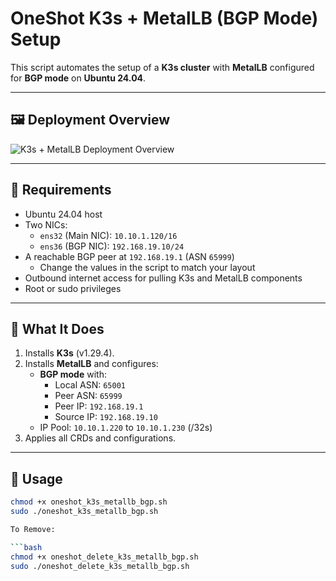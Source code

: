 # OneShot K3s + MetalLB (BGP Mode) Setup

This script automates the setup of a **K3s cluster** with **MetalLB** configured for **BGP mode** on **Ubuntu 24.04**.

---

## 🖼️ Deployment Overview

![K3s + MetalLB Deployment Overview](k3s-metallb-ubuntu/assets/k3s_metallb_simple_layout.png)


---

## 🧰 Requirements

- Ubuntu 24.04 host
- Two NICs:
  - `ens32` (Main NIC): `10.10.1.120/16`
  - `ens36` (BGP NIC): `192.168.19.10/24`
- A reachable BGP peer at `192.168.19.1` (ASN `65999`)
  - Change the values in the script to match your layout
- Outbound internet access for pulling K3s and MetalLB components
- Root or sudo privileges

---

## 🧪 What It Does

1. Installs **K3s** (v1.29.4).
2. Installs **MetalLB** and configures:
   - **BGP mode** with:
     - Local ASN: `65001`
     - Peer ASN: `65999`
     - Peer IP: `192.168.19.1`
     - Source IP: `192.168.19.10`
   - IP Pool: `10.10.1.220` to `10.10.1.230` (/32s)
3. Applies all CRDs and configurations.

---

## 🚀 Usage

```bash
chmod +x oneshot_k3s_metallb_bgp.sh
sudo ./oneshot_k3s_metallb_bgp.sh

To Remove:

```bash
chmod +x oneshot_delete_k3s_metallb_bgp.sh
sudo ./oneshot_delete_k3s_metallb_bgp.sh
